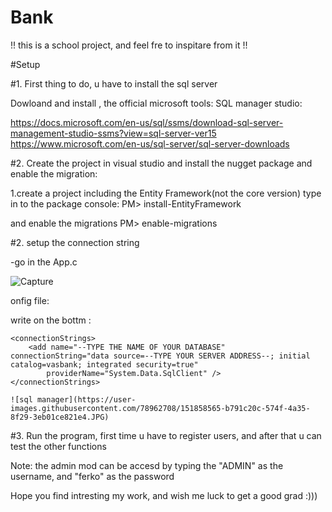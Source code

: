# Bank
!! this is a school project, and feel fre to inspitare from it !!

#Setup

#1. First thing to do, u have to install the sql server

Dowloand and install , the official microsoft tools:
SQL manager studio:


https://docs.microsoft.com/en-us/sql/ssms/download-sql-server-management-studio-ssms?view=sql-server-ver15
https://www.microsoft.com/en-us/sql-server/sql-server-downloads

#2. Create the project in visual studio and install the nugget package and enable the migration:

1.create a project including the Entity Framework(not the core version)
type in to the package console: 
PM> install-EntityFramework

and enable the migrations
PM> enable-migrations

#2. setup the connection string

-go in the App.c

![Capture](https://user-images.githubusercontent.com/78962708/151858608-c926f3e7-2255-4d56-9b38-3febc7505acf.JPG)


onfig file:

write on the bottm : 

    <connectionStrings>
        <add name="--TYPE THE NAME OF YOUR DATABASE" connectionString="data source=--TYPE YOUR SERVER ADDRESS--; initial catalog=vasbank; integrated security=true"
            providerName="System.Data.SqlClient" />
    </connectionStrings>
    
    ![sql manager](https://user-images.githubusercontent.com/78962708/151858565-b791c20c-574f-4a35-8f29-3eb01ce821e4.JPG)

    
#3. Run the program, first time u have to register users, and after that u can test the other functions

Note: the admin mod can be accesd by typing the "ADMIN" as the username, and "ferko" as the password


Hope you find intresting my work, and wish me luck to get a good grad :)))
